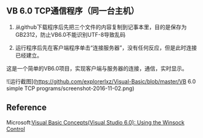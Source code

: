 ## VB 6.0 TCP通信程序（同一台主机）

1. 从github下载程序后先把三个文件的内容复制到记事本里，目的是保存为GB2312，防止VB6.0不能识别UTF-8导致乱码

2. 运行程序后先在客户端程序单击“连接服务器”，没有任何反应，但是此时连接已经建立。


这是一个简单的VB6.0项目，实现客户端与服务器的连接，通信，实时显示。

![运行截图](https://github.com/explorerlxz/Visual-Basic/blob/master/VB 6.0 simple TCP programs/screenshot-2016-11-02.png)

## Reference

Microsoft:[Visual Basic Concepts(Visual Studio 6.0): Using the Winsock Control](https://msdn.microsoft.com/en-us/library/aa733709%28v=vs.60%29.aspx)